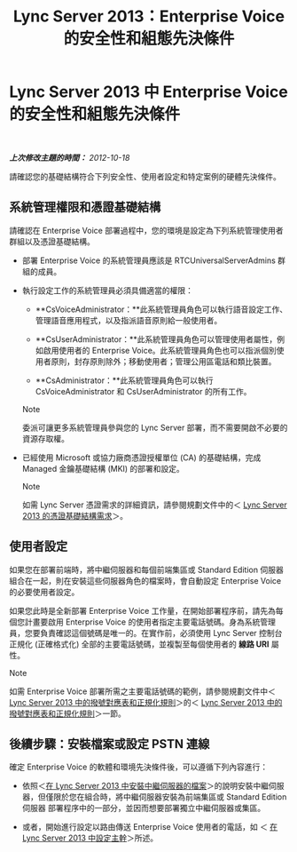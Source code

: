 ﻿---
title: Lync Server 2013：Enterprise Voice 的安全性和組態先決條件
TOCTitle: Enterprise Voice 的安全性和組態先決條件
ms:assetid: 15354abe-733e-466b-bcd4-a6cfbf58caf8
ms:mtpsurl: https://technet.microsoft.com/zh-tw/library/Gg398221(v=OCS.15)
ms:contentKeyID: 49290189
ms.date: 08/10/2015
mtps_version: v=OCS.15
ms.translationtype: HT
---

# Lync Server 2013 中 Enterprise Voice 的安全性和組態先決條件

 

_**上次修改主題的時間：** 2012-10-18_

請確認您的基礎結構符合下列安全性、使用者設定和特定案例的硬體先決條件。

## 系統管理權限和憑證基礎結構

請確認在 Enterprise Voice 部署過程中，您的環境是設定為下列系統管理使用者群組以及憑證基礎結構。

  - 部署 Enterprise Voice 的系統管理員應該是 RTCUniversalServerAdmins 群組的成員。

  - 執行設定工作的系統管理員必須具備適當的權限：
    
      - **CsVoiceAdministrator：**此系統管理員角色可以執行語音設定工作、管理語音應用程式，以及指派語音原則給一般使用者。
    
      - **CsUserAdministrator：**此系統管理員角色可以管理使用者屬性，例如啟用使用者的 Enterprise Voice。此系統管理員角色也可以指派個別使用者原則，封存原則除外；移動使用者；管理公用區電話和類比裝置。
    
      - **CsAdministrator：**此系統管理員角色可以執行 CsVoiceAdministrator 和 CsUserAdministrator 的所有工作。
    
    > [!NOTE]  
    > 委派可讓更多系統管理員參與您的 Lync Server 部署，而不需要開啟不必要的資源存取權。
    


  - 已經使用 Microsoft 或協力廠商憑證授權單位 (CA) 的基礎結構，完成 Managed 金鑰基礎結構 (MKI) 的部署和設定。
    
    > [!NOTE]  
    > 如需 Lync Server 憑證需求的詳細資訊，請參閱規劃文件中的＜ <a href="lync-server-2013-certificate-infrastructure-requirements.md">Lync Server 2013 的憑證基礎結構需求</a>＞。
    


## 使用者設定

如果您在部署前端時，將中繼伺服器和每個前端集區或 Standard Edition 伺服器 組合在一起，則在安裝這些伺服器角色的檔案時，會自動設定 Enterprise Voice 的必要使用者設定。

如果您此時是全新部署 Enterprise Voice 工作量，在開始部署程序前，請先為每個您計畫要啟用 Enterprise Voice 的使用者指定主要電話號碼。身為系統管理員，您要負責確認這個號碼是唯一的。在實作前，必須使用 Lync Server 控制台正規化 (正確格式化) 全部的主要電話號碼，並複製至每個使用者的 **線路 URI** 屬性。

> [!NOTE]  
> 如需 Enterprise Voice 部署所需之主要電話號碼的範例，請參閱規劃文件中＜ <a href="lync-server-2013-dial-plans-and-normalization-rules.md">Lync Server 2013 中的撥號對應表和正規化規則</a>＞的＜ <a href="lync-server-2013-dial-plans-and-normalization-rules.md">Lync Server 2013 中的撥號對應表和正規化規則</a>＞一節。



## 後續步驟：安裝檔案或設定 PSTN 連線

確定 Enterprise Voice 的軟體和環境先決條件後，可以遵循下列內容進行：

  - 依照＜[在 Lync Server 2013 中安裝中繼伺服器的檔案](lync-server-2013-install-the-files-for-mediation-server.md)＞的說明安裝中繼伺服器，但僅限於您在組合時，將中繼伺服器安裝為前端集區或 Standard Edition 伺服器 部署程序中的一部分，並因而想要部署獨立中繼伺服器或集區。

  - 或者，開始進行設定以路由傳送 Enterprise Voice 使用者的電話，如 ＜ [在 Lync Server 2013 中設定主幹](lync-server-2013-configuring-trunks.md)＞所述。

